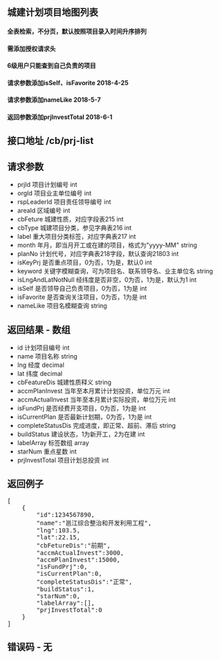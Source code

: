 ## 城建计划项目地图列表
#### 全表检索，不分页，默认按照项目录入时间升序排列
#### 需添加授权请求头
#### 6级用户只能查到自己负责的项目
#### 请求参数添加isSelf、isFavorite 2018-4-25
#### 请求参数添加nameLike 2018-5-7
#### 返回参数添加prjInvestTotal 2018-6-1

## 接口地址 /cb/prj-list

## 请求参数
* prjId 项目计划编号 int
* orgId 项目业主单位编号 int
* rspLeaderId 项目责任领导编号 int
* areaId 区域编号 int
* cbFeture 城建性质，对应字段表215 int
* cbType 城建项目分类，参见字典表216 int
* label 重大项目分类标签，对应字典表217 int
* month 年月，即当月开工或在建的项目，格式为"yyyy-MM" string
* planNo 计划代号，对应字典表218字段，默认查询21803 int
* isKeyPrj 是否重点项目，0为否，1为是，默认0 int
* keyword 关键字模糊查询，可为项目名、联系领导名、业主单位名 string
* isLngAndLatNotNull 经纬度是否非空，0为否，1为是，默认为1 int
* isSelf 是否领导自己负责项目，0为否，1为是 int
* isFavorite 是否查询关注项目，0为否，1为是 int
* nameLike 项目名模糊查询 string

## 返回结果 - 数组
* id 计划项目编号 int
* name 项目名称 string
* lng 经度 decimal
* lat 纬度 decimal
* cbFeatureDis 城建性质释义 string
* accmPlanInvest 当年至本月累计计划投资，单位万元 int
* accmActualInvest 当年至本月累计实际投资，单位万元 int
* isFundPrj 是否经费开支项目，0为否，1为是 int
* isCurrentPlan 是否最新计划期，0为否，1为是 int
* completeStatusDis 完成进度，即正常、超前、滞后 string
* buildStatus 建设状态，1为新开工，2为在建 int
* labelArray 标签数组 array
* starNum 重点星数 int
* prjInvestTotal 项目计划总投资 int

## 返回例子
<pre>
[
	{
		"id":1234567890,
		"name":"邕江综合整治和开发利用工程",
		"lng":103.5,
		"lat":22.15,
		"cbFetureDis":"前期",
		"accmActualInvest":3000,
		"accmPlanInvest":15000,
		"isFundPrj":0,
		"isCurrentPlan":0,
		"completeStatusDis":"正常",
		"buildStatus":1,
		"starNum":0,
		"labelArray":[],
		"prjInvestTotal":0
	}
]
</pre>

## 错误码 - 无
